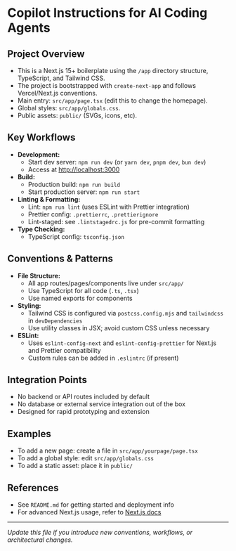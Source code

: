 # Copilot Instructions for AI Coding Agents

## Project Overview

- This is a Next.js 15+ boilerplate using the `/app` directory structure, TypeScript, and Tailwind CSS.
- The project is bootstrapped with `create-next-app` and follows Vercel/Next.js conventions.
- Main entry: `src/app/page.tsx` (edit this to change the homepage).
- Global styles: `src/app/globals.css`.
- Public assets: `public/` (SVGs, icons, etc).

## Key Workflows

- **Development:**
  - Start dev server: `npm run dev` (or `yarn dev`, `pnpm dev`, `bun dev`)
  - Access at [http://localhost:3000](http://localhost:3000)
- **Build:**
  - Production build: `npm run build`
  - Start production server: `npm run start`
- **Linting & Formatting:**
  - Lint: `npm run lint` (uses ESLint with Prettier integration)
  - Prettier config: `.prettierrc`, `.prettierignore`
  - Lint-staged: see `.lintstagedrc.js` for pre-commit formatting
- **Type Checking:**
  - TypeScript config: `tsconfig.json`

## Conventions & Patterns

- **File Structure:**
  - All app routes/pages/components live under `src/app/`
  - Use TypeScript for all code (`.ts`, `.tsx`)
  - Use named exports for components
- **Styling:**
  - Tailwind CSS is configured via `postcss.config.mjs` and `tailwindcss` in `devDependencies`
  - Use utility classes in JSX; avoid custom CSS unless necessary
- **ESLint:**
  - Uses `eslint-config-next` and `eslint-config-prettier` for Next.js and Prettier compatibility
  - Custom rules can be added in `.eslintrc` (if present)

## Integration Points

- No backend or API routes included by default
- No database or external service integration out of the box
- Designed for rapid prototyping and extension

## Examples

- To add a new page: create a file in `src/app/yourpage/page.tsx`
- To add a global style: edit `src/app/globals.css`
- To add a static asset: place it in `public/`

## References

- See `README.md` for getting started and deployment info
- For advanced Next.js usage, refer to [Next.js docs](https://nextjs.org/docs)

---

_Update this file if you introduce new conventions, workflows, or architectural changes._
